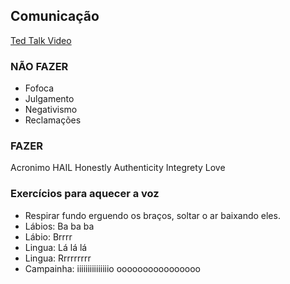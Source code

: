 ## Comunicação
[Ted Talk Video](https://www.ted.com/talks/julian_treasure_how_to_speak_so_that_people_want_to_listen#t-581985)

### NÃO FAZER
- Fofoca
- Julgamento
- Negativismo
- Reclamações

### FAZER
Acronimo HAIL
Honestly
Authenticity
Integrety
Love

### Exercícios para aquecer a voz
- Respirar fundo erguendo os braços, soltar o ar baixando eles.
- Lábios: Ba ba ba
- Lábio: Brrrr
- Lingua: Lá lá lá
- Lingua: Rrrrrrrrr
- Campainha: iiiiiiiiiiiiiiio oooooooooooooooo

